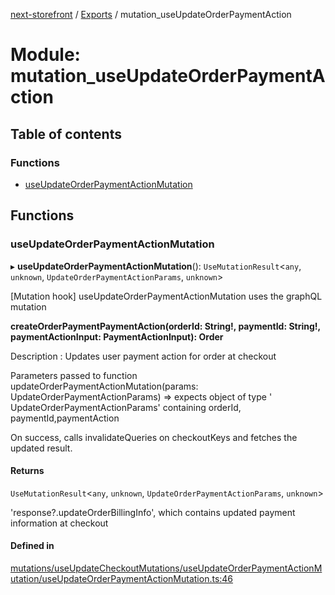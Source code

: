 [next-storefront](../README.md) / [Exports](../modules.md) / mutation_useUpdateOrderPaymentAction

# Module: mutation_useUpdateOrderPaymentAction

## Table of contents

### Functions

- [useUpdateOrderPaymentActionMutation](mutation_useUpdateOrderPaymentAction.md#useupdateorderpaymentactionmutation)

## Functions

### useUpdateOrderPaymentActionMutation

▸ **useUpdateOrderPaymentActionMutation**(): `UseMutationResult`<`any`, `unknown`, `UpdateOrderPaymentActionParams`, `unknown`\>

[Mutation hook] useUpdateOrderPaymentActionMutation uses the graphQL mutation

<b>createOrderPaymentPaymentAction(orderId: String!, paymentId: String!, paymentActionInput: PaymentActionInput): Order</b>

Description : Updates user payment action for order at checkout

Parameters passed to function updateOrderPaymentActionMutation(params: UpdateOrderPaymentActionParams) => expects object of type ' UpdateOrderPaymentActionParams' containing orderId, paymentId,paymentAction

On success, calls invalidateQueries on checkoutKeys and fetches the updated result.

#### Returns

`UseMutationResult`<`any`, `unknown`, `UpdateOrderPaymentActionParams`, `unknown`\>

'response?.updateOrderBillingInfo', which contains updated payment information at checkout

#### Defined in

[mutations/useUpdateCheckoutMutations/useUpdateOrderPaymentActionMutation/useUpdateOrderPaymentActionMutation.ts:46](https://github.com/KiboSoftware/nextjs-storefront/blob/a6cbcc7/hooks/mutations/useUpdateCheckoutMutations/useUpdateOrderPaymentActionMutation/useUpdateOrderPaymentActionMutation.ts#L46)
